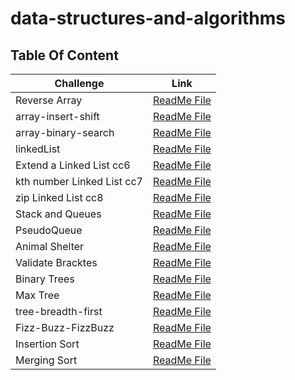 # data-structures-and-algorithms

## Table Of Content


|  Challenge                          | Link                                                                       |
|-------------------------------------|----------------------------------------------------------------------------|
| Reverse Array                       | [ReadMe File](./challenge1/README.md)                                      |
| array-insert-shift                  | [ReadMe File](./challenge2/README.md)                                      |
| array-binary-search                 | [ReadMe File](./challenge3/README.md)                                      |
| linkedList                          | [ReadMe File](./challenge5/app/src/main/java/README.md)                    |
| Extend a Linked List cc6            | [ReadMe File](./challenge6/app/src/main/java/challenge6/README.md)         |
| kth number Linked List cc7          | [ReadMe File](./challenge7/app/src/main/java/challenge7/README.md)         |
| zip Linked List cc8                 | [ReadMe File](./challenge8/app/src/main/java/challenge8/README.md)         |
| Stack and Queues                    | [ReadMe File](./StackandQueues/app/src/main/java/stackandqueues/README.md) |
| PseudoQueue                         | [ReadMe File](./challenge11/app/src/main/java/challenge11/README.md)       |
| Animal Shelter                      | [ReadMe File](./challenge12/app/src/main/java/challenge12/README.md)       |
| Validate Bracktes                   | [ReadMe File](./challenge13/app/src/main/java/challenge13/README.md)       |
| Binary Trees                        | [ReadMe File](./challenge15/app/src/main/java/challenge15/README.md)       |
| Max Tree                            | [ReadMe File](./challenge15/app/src/main/java/challenge15/README16.md)     |
| tree-breadth-first                  | [ReadMe File](./challenge15/app/src/main/java/challenge15/README17.md)     |
| Fizz-Buzz-FizzBuzz                  | [ReadMe File](./challenge15/app/src/main/java/challenge15/README18.md)     |
| Insertion Sort                      | [ReadMe File](./challenge26/app/src/main/java/challenge26/ReadME.md)       |
| Merging Sort                        | [ReadMe File](./challenge27/app/src/main/java/challenge27/ReadMe.md)       |

















